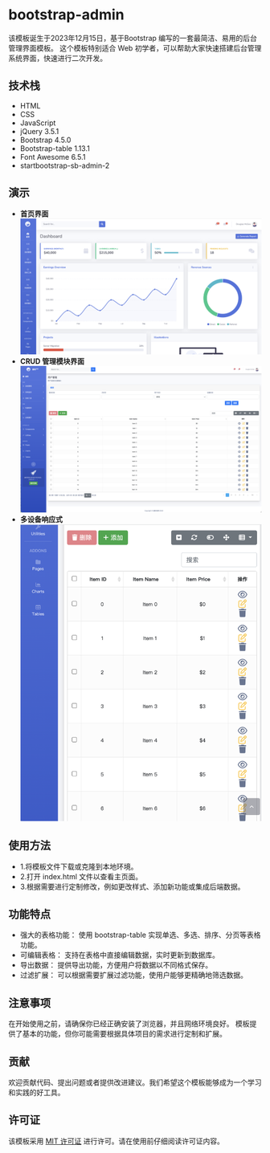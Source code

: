 # bootstrap-admin
该模板诞生于2023年12月15日，基于Bootstrap 编写的一套最简洁、易用的后台管理界面模板。
这个模板特别适合 Web 初学者，可以帮助大家快速搭建后台管理系统界面，快速进行二次开发。

## 技术栈
- HTML
- CSS
- JavaScript
- jQuery 3.5.1
- Bootstrap 4.5.0
- Bootstrap-table 1.13.1
- Font Awesome 6.5.1
- startbootstrap-sb-admin-2

## 演示
- **首页界面**
  ![效果图1](./img/效果1.png)
- **CRUD 管理模块界面**
  ![效果图2](./img/效果2.png)
- **多设备响应式**
  ![效果图3](./img/效果3.png)
## 使用方法
- 1.将模板文件下载或克隆到本地环境。
- 2.打开 index.html 文件以查看主页面。
- 3.根据需要进行定制修改，例如更改样式、添加新功能或集成后端数据。


## 功能特点
- 强大的表格功能： 使用 bootstrap-table 实现单选、多选、排序、分页等表格功能。
- 可编辑表格： 支持在表格中直接编辑数据，实时更新到数据库。
- 导出数据： 提供导出功能，方便用户将数据以不同格式保存。
- 过滤扩展： 可以根据需要扩展过滤功能，使用户能够更精确地筛选数据。

## 注意事项
在开始使用之前，请确保你已经正确安装了浏览器，并且网络环境良好。
模板提供了基本的功能，但你可能需要根据具体项目的需求进行定制和扩展。

## 贡献
欢迎贡献代码、提出问题或者提供改进建议。我们希望这个模板能够成为一个学习和实践的好工具。

## 许可证
该模板采用 [MIT 许可证](https://github.com/wukongnotnull/bootstrap-table-crud-template/blob/main/LICENSE) 进行许可。请在使用前仔细阅读许可证内容。

